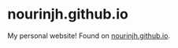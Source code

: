 # nourinjh.github.io
My personal website! Found on [nourinjh.github.io](http://nourinjh.github.io).
